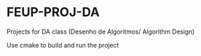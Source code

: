 # FEUP-PROJ-DA
Projects for DA class (Desenho de Algoritmos/ Algorithm Design)<br>

Use cmake to build and run the project

